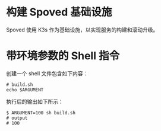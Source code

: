# 构建 Spoved 基础设施

Spoved 使用 K3s 作为基础设施，以实现服务的构建和滚动升级。

# 带环境参数的 Shell 指令

创建一个 shell 文件包含如下内容：

```shell
# build.sh
echo $ARGUMENT
```

执行后的输出如下所示：

```shell
$ ARGUMENT=100 sh build.sh
# output
# 100
```
